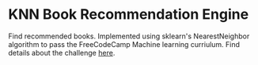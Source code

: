 # KNN Book Recommendation Engine

Find recommended books.
Implemented using sklearn's NearestNeighbor algorithm to pass the FreeCodeCamp Machine learning curriulum.
Find details about the challenge [here](https://www.freecodecamp.org/learn/machine-learning-with-python/machine-learning-with-python-projects/book-recommendation-engine-using-knn).
